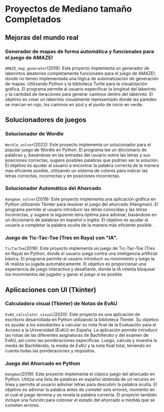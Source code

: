 # Proyectos de Mediano tamaño Completados



## Mejoras del mundo real

### Generador de mapas de forma automática y funcionales para el juego de AMAZE!

`AMAZE_map_generator`(2019): Este proyecto implementa un generador de laberintos aleatorios completamente funcionales para el juego de AMAZE!, donde no tienen implementada una lógica de automatización de generación de mapas. Utilizando Python y la biblioteca Turtle para la visualización gráfica. El programa permite al usuario especificar la longitud del laberinto y la cantidad de iteraciones para generar caminos dentro del laberinto. El objetivo es crear un laberinto visualmente representado donde las paredes se marcan en rojo, los caminos en azul y el punto de inicio en verde.



## Solucionadores de juegos

### Solucionador de Wordle

`Wordle_solver`(2022): Este proyecto implementa un solucionador para el popular juego de Wordle en Python. El programa lee un diccionario de palabras y, basándose en las entradas del usuario sobre las letras y sus posiciones correctas, sugiere posibles palabras que podrían ser la solución. El objetivo es ayudar al usuario a encontrar la palabra correcta de la manera más eficiente posible, utilizando un sistema de colores para indicar las letras correctas, incorrectas y en posiciones incorrectas.

### Solucionador Automático del Ahorcado

`Hangman_solver`(2019): Este proyecto implementa una aplicación gráfica en Python utilizando Tkinter para resolver el juego del ahorcado (Hangman). El programa permite al usuario introducir las letras conocidas y las letras incorrectas, y sugiere la siguiente letra óptima para adivinar, basándose en un diccionario de palabras en español o inglés. El objetivo es ayudar al usuario a completar la palabra oculta de la manera más eficiente posible.

### Juego de Tic-Tac-Toe (Tres en Raya) con "IA".

`TicTacToe`(2018): Este proyecto implementa un juego de Tic-Tac-Toe (Tres en Raya) en Python, donde el usuario juega contra una inteligencia artificial básica. El programa permite al usuario introducir su movimiento y luego la IA realiza su jugada automáticamente. El objetivo es proporcionar una experiencia de juego interactiva y desafiante, donde la IA intenta bloquear los movimientos del jugador y ganar el juego si es posible.



## Aplicaciones con UI (Tkinter)

### Calculadora visual (Tkinter) de Notas de EvAU

`EvAU_calculator_visual`(2020): Este proyecto es una aplicación de escritorio desarrollada en Python utilizando la biblioteca Tkinter. Su objetivo es ayudar a los estudiantes a calcular su nota final de la Evaluación para el Acceso a la Universidad (EvAU) en España. La aplicación permite introducir las notas de las diferentes asignaturas de Bachillerato y del examen de EvAU, así como las ponderaciones específicas. Luego, calcula y muestra la media de Bachillerato, la media de EvAU y la nota final total, teniendo en cuenta todas las ponderaciones y requisitos.

### Juego del Ahorcado en Python

`Hangman`(2019): Este proyecto implementa el clásico juego del ahorcado en Python. Utiliza una lista de palabras en español obtenida de un recurso en línea y permite al usuario adivinar letras para descubrir la palabra oculta. El objetivo es adivinar la palabra antes de cometer seis errores, momento en el cual el juego termina y se revela la palabra correcta. El proyecto también incluye una función para colorear el estado del ahorcado a medida que se cometen errores.
